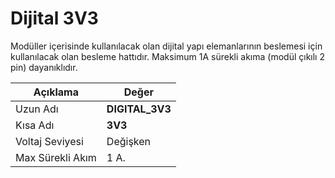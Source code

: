 # Dijital 3V3

Modüller içerisinde kullanılacak olan dijital yapı elemanlarının beslemesi için kullanılacak olan besleme hattıdır. Maksimum 1A sürekli akıma (modül çıkılı 2 pin) dayanıklıdır.

| Açıklama         | Değer                       |
|------------------|-----------------------------|
| Uzun Adı         | **DIGITAL_3V3**             |
| Kısa Adı         | **3V3**                     |
| Voltaj Seviyesi  | Değişken                    |
| Max Sürekli Akım | 1 A.                        |
